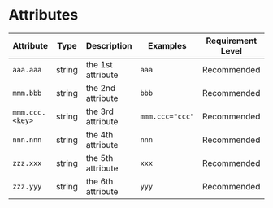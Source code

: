 # Attributes

<!-- semconv mmm(full) -->
| Attribute  | Type | Description  | Examples  | Requirement Level |
|---|---|---|---|---|
| `aaa.aaa` | string | the 1st attribute | `aaa` | Recommended |
| `mmm.bbb` | string | the 2nd attribute | `bbb` | Recommended |
| `mmm.ccc.<key>` | string | the 3rd attribute | ``mmm.ccc="ccc"`` | Recommended |
| `nnn.nnn` | string | the 4th attribute | `nnn` | Recommended |
| `zzz.xxx` | string | the 5th attribute | `xxx` | Recommended |
| `zzz.yyy` | string | the 6th attribute | `yyy` | Recommended |
<!-- endsemconv -->
